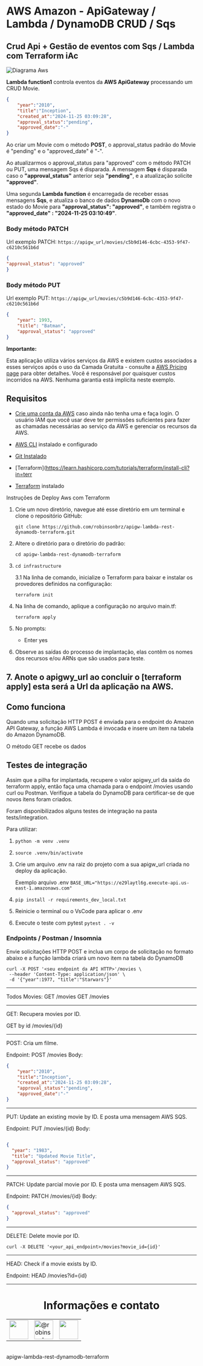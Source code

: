 # AWS Amazon - ApiGateway / Lambda / DynamoDB CRUD / Sqs

## Crud Api + Gestão de eventos com Sqs / Lambda com Terraform iAc


![Diagrama Aws](/resources/aws-lambda-apigw.gif)



**Lambda function1** controla eventos da **AWS ApiGateway** processando um CRUD Movie.

```json
{
    "year":"2010",
    "title":"Inception",
    "created_at":"2024-11-25 03:09:28",
    "approval_status":"pending",	
    "approved_date":"-"
}
```

Ao criar um Movie com o método **POST**, o approval_status padrão do Movie é "pending" e o "approved_date" é "-".

Ao atualizarmos o approval_status para "approved" com o método PATCH ou PUT, uma mensagem Sqs é disparada. A mensagem **Sqs** é disparada caso o **"approval_status"** anterior seja **"pending"**, e a atualização solicite **"approved"**.

Uma segunda **Lambda function** é encarregada de receber essas mensagens **Sqs**, e atualiza o banco de dados **DynamoDb** com o novo estado do Movie para **"approval_status": "approved"**, e também registra o **"approved_date" : "2024-11-25 03:10:49"**.


### Body método PATCH 

Url exemplo PATCH: ```https://apigw_url/movies/c5b9d146-6cbc-4353-9f47-c6210c561b6d```

```json
{
"approval_status": "approved"
}
```

### Body método PUT

Url exemplo PUT: ```https://apigw_url/movies/c5b9d146-6cbc-4353-9f47-c6210c561b6d```

```json
{
    "year": 1993,
    "title": "Batman",
    "approval_status": "approved"
}
```

**Importante:**

Esta aplicação utiliza vários serviços da AWS e existem custos associados a esses serviços após o uso da Camada Gratuita - consulte a  [AWS Pricing page](https://aws.amazon.com/pricing/)  para obter detalhes. Você é responsável por quaisquer custos incorridos na AWS. Nenhuma garantia está implícita neste exemplo.




## Requisitos

* [Crie uma conta da AWS](https://portal.aws.amazon.com/gp/aws/developer/registration/index.html) caso ainda não tenha uma e faça login. O usuário IAM que você usar deve ter permissões suficientes para fazer as chamadas necessárias ao serviço da AWS e gerenciar os recursos da AWS.

* [AWS CLI](https://docs.aws.amazon.com/cli/latest/userguide/install-cliv2.html) instalado e configurado


* [Git Instalado](https://git-scm.com/book/en/v2/Getting-Started-Installing-Git)
* [Terraform](https://learn.hashicorp.com/tutorials/terraform/install-cli?in=terr

* [Terraform](https://learn.hashicorp.com/tutorials/terraform/install-cli?in=terraform/aws-get-started) instalado

Instruções de Deploy Aws com Terraform

1. Crie um novo diretório, navegue até esse diretório em um terminal e clone o repositório GitHub:
    ``` 
    git clone https://github.com/robinsonbrz/apigw-lambda-rest-dynamodb-terraform.git
    ```
2. Altere o diretório para o diretório do padrão:
    ```
    cd apigw-lambda-rest-dynamodb-terraform
    ```
3. ```cd infrastructure```

    3.1 Na linha de comando, inicialize o Terraform para baixar e instalar os provedores definidos na configuração:
    ```
    terraform init
    ```
4. Na linha de comando, aplique a configuração no arquivo main.tf:
    ```
    terraform apply
    ```
5. No prompts:
    * Enter yes
6. Observe as saídas do processo de implantação, elas contêm os nomes dos recursos e/ou ARNs que são usados para teste.

## 7. Anote o **apigwy_url** ao concluir o [terraform apply] esta será a Url da aplicação na AWS.

## Como funciona
Quando uma solicitação HTTP POST é enviada para o endpoint do Amazon API Gateway, a função AWS Lambda é invocada e insere um item na tabela do Amazon DynamoDB.

O método GET recebe os dados

## Testes de integração

Assim que a pilha for implantada, recupere o valor apigwy_url da saída do terraform apply, então faça uma chamada para o endpoint /movies usando curl ou Postman. Verifique a tabela do DynamoDB para certificar-se de que novos itens foram criados.

Foram disponibilizados alguns testes de integração na pasta tests/integration.

Para utilizar:

1. ```python -m venv .venv```
2. ```source .venv/bin/activate ```
3. Crie um arquivo .env na raiz do projeto com a sua apigw_url criada  no deploy da aplicação.
    
    Exemplo arquivo .env ```BASE_URL="https://e29laytl6g.execute-api.us-east-1.amazonaws.com"```

4. ```pip install -r requirements_dev_local.txt ```

5. Reinicie o terminal ou o VsCode para aplicar o .env

6. Execute o teste com pytest ``` pytest . -v ```

### Endpoints / Postman / Insomnia

Envie solicitações HTTP POST e inclua um corpo de solicitação no formato abaixo e a função lambda criará um novo item na tabela do DynamoDB

```
curl -X POST '<seu endpoint da API HTTP>'/movies \
 --header 'Content-Type: application/json' \
 -d '{"year":1977, "title":"Starwars"}' 
```
___


Todos Movies: GET /movies
GET  /movies
___

GET: Recupera movies por ID.

GET by id /movies/{id}

___

POST: Cria um filme. 

Endpoint: POST /movies
Body:
```json
{
    "year":"2010",
    "title":"Inception",
    "created_at":"2024-11-25 03:09:28",
    "approval_status":"pending",	
    "approved_date":"-"
}
```
___

PUT: Update an existing movie by ID. E posta uma mensagem AWS SQS.

Endpoint: PUT /movies/{id}
Body:
```json

{
  "year": "1983",
  "title": "Updated Movie Title",
  "approval_status": "approved"
}
```
___
PATCH: Update parcial movie por ID.  E posta uma mensagem AWS SQS.

Endpoint: PATCH /movies/{id}
Body:
```json
{
  "approval_status": "approved"
}

```
___
DELETE: Delete movie por ID.

```
curl -X DELETE '<your_api_endpoint>/movies?movie_id={id}'
```

___

HEAD: Check if a movie exists by ID.

Endpoint: HEAD /movies?id={id}

___


  <div>
  <h1 align="center"> Informações e contato </h1> 
  <div align="center">
    <table>
        </tr>
            <td>
                <a  href="https://www.linkedin.com/in/robinsonbrz/">
                <img src="https://raw.githubusercontent.com/robinsonbrz/robinsonbrz/main/static/img/linkedin.png" width="50" height="50">
            </td>
            <td>
                <a  href="https://www.linkedin.com/in/robinsonbrz/">
                <img  src="https://avatars.githubusercontent.com/u/18150643?s=96&amp;v=4" alt="@robinsonbrz" width="50" height="50">
            </td>
            <td>
                <a href="https://www.enedino.com.br/contato">
                <img src="https://raw.githubusercontent.com/robinsonbrz/robinsonbrz/main/static/img/gmail.png" width="50" height="50" ></a>
            </td>
        </tr>
    </table> 
  </div>
  <br>
  apigw-lambda-rest-dynamodb-terraform
</div>



























